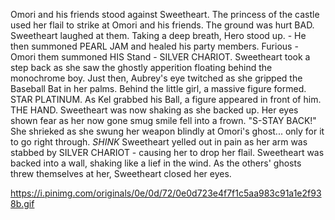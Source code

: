 Omori and his friends stood against Sweetheart. The princess of the castle used her flail to strike at Omori and his friends. The ground was hurt BAD. Sweetheart laughed at them. Taking a deep breath, Hero stood up. - He then summoned PEARL JAM and healed his party members. Furious - Omori them summoned HIS Stand - SILVER CHARIOT. Sweetheart took a step back as she saw the ghostly apperition floating behind the monochrome boy. Just then, Aubrey's eye twitched as she gripped the Baseball Bat in her palms. Behind the little girl, a massive figure formed. STAR PLATINUM. As Kel grabbed his Ball, a figure appeared in front of him. THE HAND. Sweetheart was now shaking as she backed up. Her eyes shown fear as her now gone smug smile fell into a frown. "S-STAY BACK!" She shrieked as she swung her weapon blindly at Omori's ghost... only for it to go right through. *SHINK* Sweetheart yelled out in pain as her arm was stabbed by SILVER CHARIOT - causing her to drop her flail. Sweetheart was backed into a wall, shaking like a lief in the wind. As the others' ghosts threw themselves at her, Sweetheart closed her eyes. 

https://i.pinimg.com/originals/0e/0d/72/0e0d723e4f7f1c5aa983c91a1e2f938b.gif